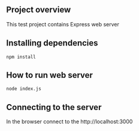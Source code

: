 ## Project overview

This test project contains Express web server

## Installing dependencies

`npm install`

## How to run web server

`node index.js`

## Connecting to the server

In the browser connect to the http://localhost:3000
